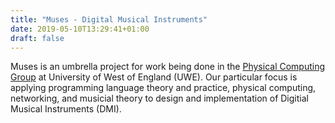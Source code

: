```yaml
---
title: "Muses - Digital Musical Instruments"
date: 2019-05-10T13:29:41+01:00
draft: false
---
```


Muses is an umbrella project for work being done in the [Physical Computing Group](https://www1.uwe.ac.uk/et/research/csrc.aspx) at University of West of England (UWE). Our particular focus is applying programming language theory and practice, physical computing, networking, and musicial theory to design and implementation of Digitial Musical Instruments (DMI).